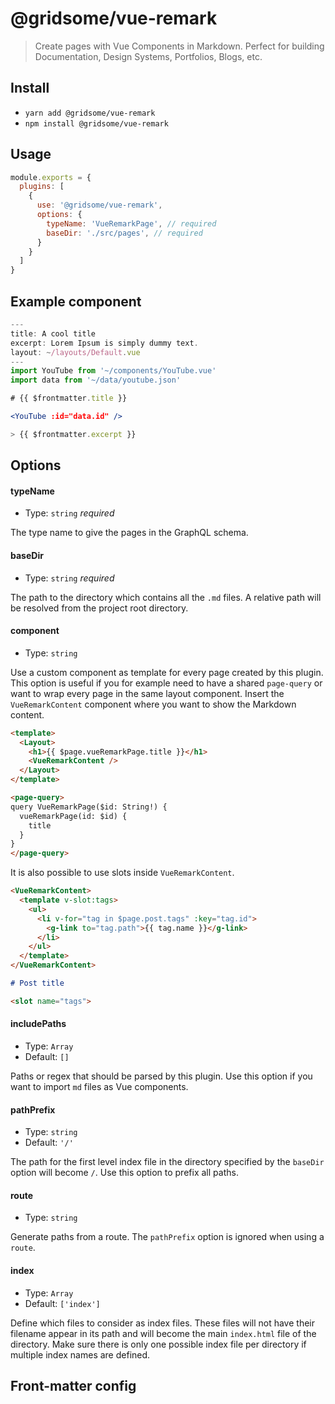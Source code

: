 # @gridsome/vue-remark

> Create pages with Vue Components in Markdown. Perfect for building Documentation, Design Systems, Portfolios, Blogs, etc.

## Install

- `yarn add @gridsome/vue-remark`
- `npm install @gridsome/vue-remark`

## Usage

```js
module.exports = {
  plugins: [
    {
      use: '@gridsome/vue-remark',
      options: {
        typeName: 'VueRemarkPage', // required
        baseDir: './src/pages', // required
      }
    }
  ]
}
```

## Example component

```jsx
---
title: A cool title
excerpt: Lorem Ipsum is simply dummy text.
layout: ~/layouts/Default.vue
---
import YouTube from '~/components/YouTube.vue'
import data from '~/data/youtube.json'

# {{ $frontmatter.title }}

<YouTube :id="data.id" />

> {{ $frontmatter.excerpt }}
```

## Options

#### typeName

- Type: `string` *required*

The type name to give the pages in the GraphQL schema.

#### baseDir

- Type: `string` *required*

The path to the directory which contains all the `.md` files. A relative path will be resolved from the project root directory.

#### component

- Type: `string`

Use a custom component as template for every page created by this plugin. This option is useful if you for example need to have a shared `page-query` or want to wrap every page in the same layout component. Insert the `VueRemarkContent` component where you want to show the Markdown content.

```html
<template>
  <Layout>
    <h1>{{ $page.vueRemarkPage.title }}</h1>
    <VueRemarkContent />
  </Layout>
</template>

<page-query>
query VueRemarkPage($id: String!) {
  vueRemarkPage(id: $id) {
    title
  }
}
</page-query>
```

It is also possible to use slots inside `VueRemarkContent`.

```html
<VueRemarkContent>
  <template v-slot:tags>
    <ul>
      <li v-for="tag in $page.post.tags" :key="tag.id">
        <g-link to="tag.path">{{ tag.name }}</g-link>
      </li>  
    </ul>
  </template>
</VueRemarkContent>
```

```md
# Post title

<slot name="tags">
```

#### includePaths

- Type: `Array`
- Default: `[]`

Paths or regex that should be parsed by this plugin. Use this option if you want to import `md` files as Vue components.

#### pathPrefix

- Type: `string`
- Default: `'/'`

The path for the first level index file in the directory specified by the `baseDir` option will become `/`. Use this option to prefix all paths.

#### route

- Type: `string`

Generate paths from a route. The `pathPrefix` option is ignored when using a `route`.

#### index

- Type: `Array`
- Default: `['index']`

Define which files to consider as index files. These files will not have their filename appear in its path and will become the main `index.html` file of the directory. Make sure there is only one possible index file per directory if multiple index names are defined.

## Front-matter config
